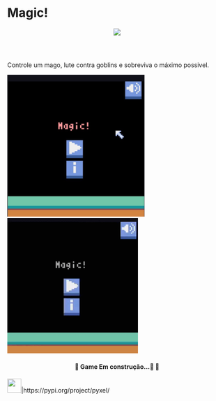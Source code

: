 # Magic!
<header>
    <a href="https://pypi.org/project/pyxel/"><img src="https://img.shields.io/badge/Pyxel-v1.4.3-blue alt="Pyxel" style="max-width:100%;"></a>

    
</header>

    
<div>
    <p>Controle um mago, lute contra goblins e sobreviva o máximo possivel.</p>
    <img src="images/image1.png" type="image/png" width="315" heigth= "300" />
    <img src="images/Magic!.gif" type="image/gif" width="300" heigth= "310"/>
    <h4 align="center"><p>🚧 Game Em construção...🚀  🚧</p></h4>
</div>

<footer>
    <div>
        <img src="https://cdn.jsdelivr.net/gh/devicons/devicon/icons/python/python-original.svg" width="32" height="32"/>|https://pypi.org/project/pyxel/
    </div>
<footer>
